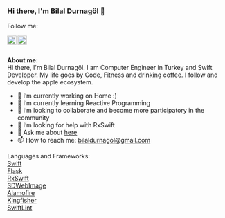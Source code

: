### Hi there, I'm Bilal Durnagöl 👋

Follow me: 

   <a href="https://twitter.com/bilaldurnagol">
  <img align="left" alt="Bilal Durnagöl | Twitter" width="21px" src="https://raw.githubusercontent.com/anuraghazra/anuraghazra/master/assets/twitter.svg"/>
</a>

   <a href="https://medium.com/@BilalDurnagol">
  <img align="left" alt="Bilal Durnagöl | Twitter" width="21px" src="https://miro.medium.com/max/2000/1*jfdwtvU6V6g99q3G7gq7dQ.png"/>
</a>



<br/>
<br/>
  
**About me:**
<br/>
Hi there, I'm Bilal Durnagöl. I am Computer Engineer in Turkey and Swift Developer. My life goes by Code, Fitness and drinking coffee. I follow and develop the apple ecosystem.

- 🔭 I’m currently working on Home :)
- 🌱 I’m currently learning Reactive Programming
- 👯 I’m looking to collaborate and become more participatory in the community
- 🤔 I’m looking for help with RxSwift
- 💬 Ask me about [here](https://github.com/bilaldurnagol/bilaldurnagol/issues)
- 📫 How to reach me: bilaldurnagol@gmail.com

Languages and Frameworks:
<br/>
<a href="https://github.com/apple/swift">Swift</a> <br/>
<a href="https://github.com/pallets/flask">Flask</a> <br/>
<a href="https://github.com/ReactiveX/RxSwift">RxSwift</a> <br/>
<a href="https://github.com/SDWebImage/SDWebImage">SDWebImage</a> <br/>
<a href="https://github.com/Alamofire/Alamofire">Alamofire</a> <br/>
<a href="https://github.com/onevcat/Kingfisher">Kingfisher</a> <br/>
<a href="https://github.com/realm/SwiftLint">SwiftLint</a> <br/>

